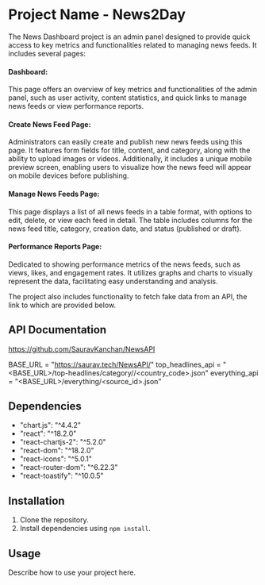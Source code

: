 # Project Name - News2Day

The News Dashboard project is an admin panel designed to provide quick access to key metrics and functionalities related to managing news feeds. It includes several pages:

#### Dashboard:
This page offers an overview of key metrics and functionalities of the admin panel, such as user activity, content statistics, and quick links to manage news feeds or view performance reports.

#### Create News Feed Page: 
Administrators can easily create and publish new news feeds using this page. It features form fields for title, content, and category, along with the ability to upload images or videos. Additionally, it includes a unique mobile preview screen, enabling users to visualize how the news feed will appear on mobile devices before publishing.

#### Manage News Feeds Page: 
This page displays a list of all news feeds in a table format, with options to edit, delete, or view each feed in detail. The table includes columns for the news feed title, category, creation date, and status (published or draft).

#### Performance Reports Page: 
Dedicated to showing performance metrics of the news feeds, such as views, likes, and engagement rates. It utilizes graphs and charts to visually represent the data, facilitating easy understanding and analysis.

The project also includes functionality to fetch fake data from an API, the link to which are provided below.

## API Documentation
https://github.com/SauravKanchan/NewsAPI

BASE_URL = "https://saurav.tech/NewsAPI/"
top_headlines_api = "<BASE_URL>/top-headlines/category/<category>/<country_code>.json"
everything_api = "<BASE_URL>/everything/<source_id>.json"

## Dependencies

- "chart.js": "^4.4.2"
- "react": "^18.2.0"
- "react-chartjs-2": "^5.2.0"
- "react-dom": "^18.2.0"
- "react-icons": "^5.0.1"
- "react-router-dom": "^6.22.3"
- "react-toastify": "^10.0.5"

## Installation

1. Clone the repository.
2. Install dependencies using `npm install`.

## Usage

Describe how to use your project here.
